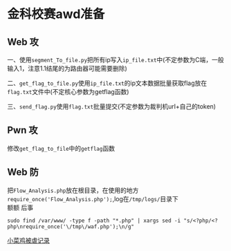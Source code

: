 # 金科校赛awd准备
## Web 攻
 一、使用`segment_To_file.py`把所有ip写入`ip_file.txt`中(不定参数为C端，一般输入1，注意1.1结尾的为路由器可能需要删除)      

 二、`get_flag_to_file.py`使用`ip_file.txt`的ip文本数据批量获取flag放在`flag.txt`文件中(不定核心参数为getflag函数)     

 三、`send_flag.py`使用`flag.txt`批量提交(不定参数为裁判机url+自己的token) 




## Pwn 攻 
修改`get_flag_to_file`中的`getflag`函数  
 
## Web 防
 把`Flow_Analysis.php`放在根目录，在使用的地方`require_once('Flow_Analysis.php');`,log在`/tmp/logs/`目录下  
额额 后事
```
sudo find /var/www/ -type f -path "*.php" | xargs sed -i "s/<?php/<?php\nrequire_once('\/tmp\/waf.php');\n/g"
```
[小菜鸡被虐记录](https://kit4y.github.io/2019/06/17/First-AWD/)